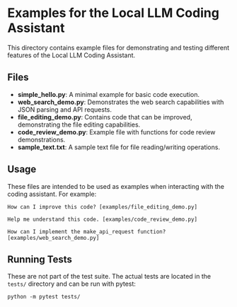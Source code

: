 # Examples for the Local LLM Coding Assistant

This directory contains example files for demonstrating and testing different features of the Local LLM Coding Assistant.

## Files

- **simple_hello.py**: A minimal example for basic code execution.
- **web_search_demo.py**: Demonstrates the web search capabilities with JSON parsing and API requests.
- **file_editing_demo.py**: Contains code that can be improved, demonstrating the file editing capabilities.
- **code_review_demo.py**: Example file with functions for code review demonstrations.
- **sample_text.txt**: A sample text file for file reading/writing operations.

## Usage

These files are intended to be used as examples when interacting with the coding assistant. For example:

```
How can I improve this code? [examples/file_editing_demo.py]
```

```
Help me understand this code. [examples/code_review_demo.py]
```

```
How can I implement the make_api_request function? [examples/web_search_demo.py]
```

## Running Tests

These are not part of the test suite. The actual tests are located in the `tests/` directory and can be run with pytest:

```
python -m pytest tests/
``` 